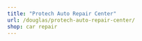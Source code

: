 ```yaml
---
title: "Protech Auto Repair Center"
url: /douglas/protech-auto-repair-center/
shop: car repair
---
```

